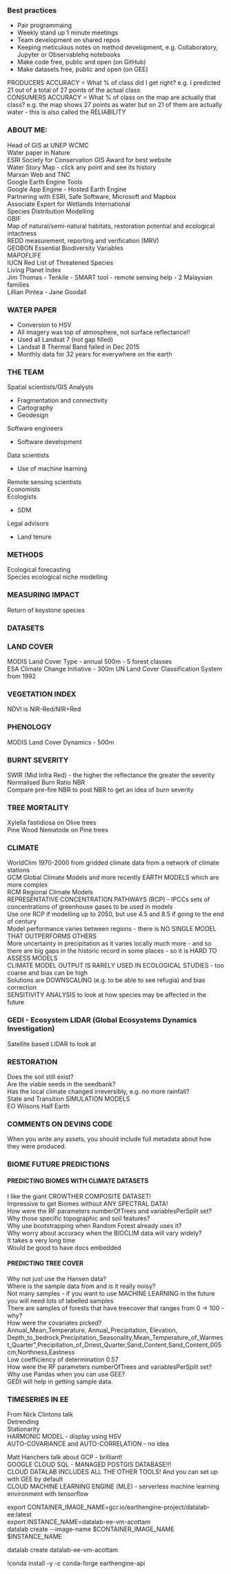 ### Best practices  
- Pair programmaing  
- Weekly stand up 1 minute meetings  
- Team development on shared repos  
- Keeping meticulous notes on method development, e.g. Collaboratory, Jupyter or Observablehq notebooks  
- Make code free, public and open (on GitHub)  
- Make datasets free, public and open (on GEE)  

PRODUCERS ACCURACY = What % of class did I get right? e.g. I predicted 21 out of a total of 27 points of the actual class  
CONSUMERS ACCURACY = What % of class on the map are actually that class? e.g. the map shows 27 points as water but on 21 of them are actually water - this is also called the RELIABILITY  

### ABOUT ME:  
Head of GIS at UNEP WCMC  
Water paper in Nature  
ESRI Society for Conservation GIS Award for best website  
Water Story Map - click any point and see its history  
Marxan Web and TNC  
Google Earth Engine Tools  
Google App Engine - Hosted Earth Engine  
Partnering with ESRI, Safe Software, Microsoft and Mapbox  
Associate Expert for Wetlands International  
Species Distribution Modelling  
GBIF  
Map of natural/semi-natural habitats, restoration potential and ecological intactness  
REDD measurement, reporting and verification (MRV)  
GEOBON Essential Biodiversity Variables  
MAPOFLIFE  
IUCN Red List of Threatened Species  
Living Planet Index  
Jim Thomas - Tenkile - SMART tool - remote sensing help - 2 Malaysian families  
Lillian Pintea - Jane Goodall  

### WATER PAPER  
- Conversion to HSV  
- All imagery was top of atmosphere, not surface reflectance!!  
- Used all Landsat 7 (not gap filled)  
- Landsat 8 Thermal Band failed in Dec 2015  
- Monthly data for 32 years for everywhere on the earth  


### THE TEAM  
Spatial scientists/GIS Analysts  
- Fragmentation and connectivity  
- Cartography  
- Geodesign  

Software engineers  
- Software development  

Data scientists  
- Use of machine learning  

Remote sensing scientists  
Economists  
Ecologists  
- SDM  

Legal advisors  
- Land tenure  

### METHODS  
Ecological forecasting  
Species ecological niche modelling  


### MEASURING IMPACT  
Return of keystone species  

### DATASETS  

### LAND COVER  
MODIS Land Cover Type - annual 500m - 5 forest classes  
ESA Climate Change Initiative - 300m UN Land Cover Classification System from 1992  

### VEGETATION INDEX  
NDVI is  NIR-Red/NIR+Red  

### PHENOLOGY  
MODIS Land Cover Dynamics - 500m  

### BURNT SEVERITY  
SWIR (Mid Infra Red) - the higher the reflectance the greater the severity  
Normalised Burn Ratio NBR  
Compare pre-fire NBR to post NBR to get an idea of burn severity  

### TREE MORTALITY  
Xylella fastidiosa on Olive trees  
Pine Wood Nematode on Pine trees  

### CLIMATE  
WorldClim 1970-2000 from gridded climate data from a network of climate stations  
GCM Global Climate Models and more recently EARTH MODELS which are more complex  
RCM Regional Climate Models  
REPRESENTATIVE CONCENTRATION PATHWAYS (RCP) - IPCCs sets of concentrations of greenhouse gases to be used in models  
Use one RCP if modelling up to 2050, but use 4.5 and 8.5 if going to the end of century  
Model performance varies between regions - there is NO SINGLE MODEL THAT OUTPERFORMS OTHERS  
More uncertainty in precipitation as it varies locally much more - and so there are big gaps in the historic record in some places - so it is HARD TO ASSESS MODELS  
CLIMATE MODEL OUTPUT IS RARELY USED IN ECOLOGICAL STUDIES - too coarse and bias can be high  
Solutions are DOWNSCALING (e.g. to be able to see refugia) and bias correction  
SENSITIVITY ANALYSIS to look at how species may be affected in the future  

### GEDI - Ecosystem LIDAR (Global Ecosystems Dynamics Investigation)  
Satellite based LIDAR to look at  


### RESTORATION  
Does the soil still exist?  
Are the viable seeds in the seedbank?  
Has the local climate changed irreversibly, e.g. no more rainfall?  
State and Transition SIMULATION MODELS  
EO Wilsons Half Earth  


### COMMENTS ON DEVINS CODE  
When you write any assets, you should include full metadata about how they were produced.  

### BIOME FUTURE PREDICTIONS  
#### PREDICTING BIOMES WITH CLIMATE DATASETS  
I like the giant CROWTHER COMPOSITE DATASET!  
Impressive to get Biomes without ANY SPECTRAL DATA!  
How were the RF parameters numberOfTrees and variablesPerSplit set?  
Why those specific topographic and soil features?  
Why use bootstrapping when Random Forest already uses it?  
Why worry about accuracy when the BIOCLIM data will vary widely?  
It takes a very long time  
Would be good to have docs embedded  

#### PREDICTING TREE COVER  
Why not just use the Hansen data?  
Where is the sample data from and is it really noisy?  
Not many samples - if you want to use MACHINE LEARNING in the future you will need lots of labelled samples  
There are samples of forests that have treecover that ranges from 0 -> 100 - why?  
How were the covariates picked?  
	Annual_Mean_Temperature, Annual_Precipitation, Elevation, 	Depth_to_bedrock,Precipitation_Seasonality,Mean_Temperature_of_Warmest_Quarter",Precipitation_of_Driest_Quarter,Sand_Content,Sand_Content_005cm,Northness,Eastness  
Low coefficiency of determination 0.57  
How were the RF parameters numberOfTrees and variablesPerSplit set?  
Why use Pandas when you can use GEE?  
GEDI will help in getting sample data.  

### TIMESERIES IN EE  
From Nick Clintons talk  
Detrending  
Stationarity  
HARMONIC MODEL - display using HSV  
AUTO-COVARIANCE and AUTO-CORRELATION - no idea  


Matt Hanchers talk about GCP - brilliant!  
GOOGLE CLOUD SQL - MANAGED POSTGIS DATABASE!!!  
CLOUD DATALAB INCLUDES ALL THE OTHER TOOLS! And you can set up with GEE by default  
CLOUD MACHINE LEARNING ENGINE (MLE) - serverless machine learning environment with tensorflow  

export CONTAINER_IMAGE_NAME=gcr.io/earthengine-project/datalab-ee:latest  
export INSTANCE_NAME=datalab-ee-vm-acottam  
datalab create --image-name $CONTAINER_IMAGE_NAME $INSTANCE_NAME  

datalab create datalab-ee-vm-acottam  

!conda install -y -c conda-forge earthengine-api  
